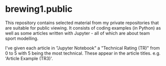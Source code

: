 # brewing1.public
This repository contains selected material from my private repositories that are suitable for public viewing. It consists of coding examples (in Python) as well as some articles written with Jupyter - all of which are about team sport modelling. 

I've given each article in "Jupyter Notebook" a "Technical Rating (TR)" from 0 to 5 with 5 being the most technical. These appear in the article titles. e.g. 'Article Example (TR3)'.
